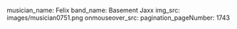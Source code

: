 musician_name: Felix
band_name: Basement Jaxx
img_src: images/musician0751.png
onmouseover_src: 
pagination_pageNumber: 1743